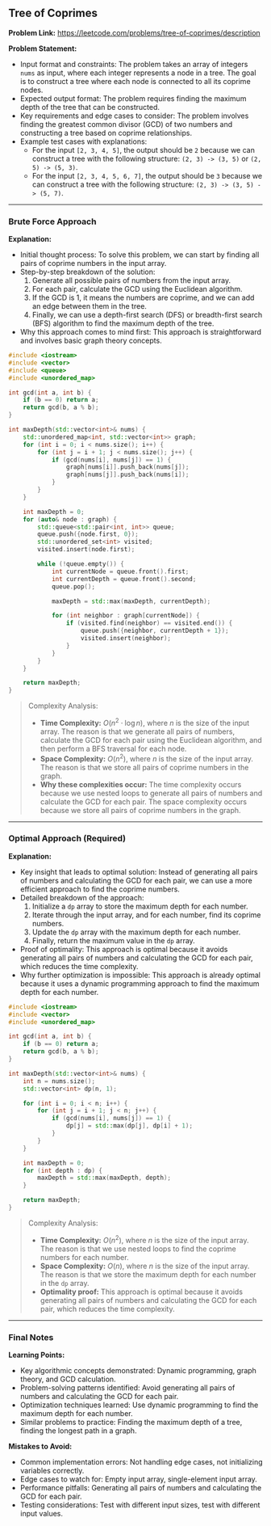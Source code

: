 ## Tree of Coprimes

**Problem Link:** https://leetcode.com/problems/tree-of-coprimes/description

**Problem Statement:**
- Input format and constraints: The problem takes an array of integers `nums` as input, where each integer represents a node in a tree. The goal is to construct a tree where each node is connected to all its coprime nodes.
- Expected output format: The problem requires finding the maximum depth of the tree that can be constructed.
- Key requirements and edge cases to consider: The problem involves finding the greatest common divisor (GCD) of two numbers and constructing a tree based on coprime relationships.
- Example test cases with explanations:
  - For the input `[2, 3, 4, 5]`, the output should be `2` because we can construct a tree with the following structure: `(2, 3) -> (3, 5)` or `(2, 5) -> (5, 3)`.
  - For the input `[2, 3, 4, 5, 6, 7]`, the output should be `3` because we can construct a tree with the following structure: `(2, 3) -> (3, 5) -> (5, 7)`.

---

### Brute Force Approach

**Explanation:**
- Initial thought process: To solve this problem, we can start by finding all pairs of coprime numbers in the input array.
- Step-by-step breakdown of the solution:
  1. Generate all possible pairs of numbers from the input array.
  2. For each pair, calculate the GCD using the Euclidean algorithm.
  3. If the GCD is 1, it means the numbers are coprime, and we can add an edge between them in the tree.
  4. Finally, we can use a depth-first search (DFS) or breadth-first search (BFS) algorithm to find the maximum depth of the tree.
- Why this approach comes to mind first: This approach is straightforward and involves basic graph theory concepts.

```cpp
#include <iostream>
#include <vector>
#include <queue>
#include <unordered_map>

int gcd(int a, int b) {
    if (b == 0) return a;
    return gcd(b, a % b);
}

int maxDepth(std::vector<int>& nums) {
    std::unordered_map<int, std::vector<int>> graph;
    for (int i = 0; i < nums.size(); i++) {
        for (int j = i + 1; j < nums.size(); j++) {
            if (gcd(nums[i], nums[j]) == 1) {
                graph[nums[i]].push_back(nums[j]);
                graph[nums[j]].push_back(nums[i]);
            }
        }
    }

    int maxDepth = 0;
    for (auto& node : graph) {
        std::queue<std::pair<int, int>> queue;
        queue.push({node.first, 0});
        std::unordered_set<int> visited;
        visited.insert(node.first);

        while (!queue.empty()) {
            int currentNode = queue.front().first;
            int currentDepth = queue.front().second;
            queue.pop();

            maxDepth = std::max(maxDepth, currentDepth);

            for (int neighbor : graph[currentNode]) {
                if (visited.find(neighbor) == visited.end()) {
                    queue.push({neighbor, currentDepth + 1});
                    visited.insert(neighbor);
                }
            }
        }
    }

    return maxDepth;
}
```

> Complexity Analysis:
> - **Time Complexity:** $O(n^2 \cdot \log n)$, where $n$ is the size of the input array. The reason is that we generate all pairs of numbers, calculate the GCD for each pair using the Euclidean algorithm, and then perform a BFS traversal for each node.
> - **Space Complexity:** $O(n^2)$, where $n$ is the size of the input array. The reason is that we store all pairs of coprime numbers in the graph.
> - **Why these complexities occur:** The time complexity occurs because we use nested loops to generate all pairs of numbers and calculate the GCD for each pair. The space complexity occurs because we store all pairs of coprime numbers in the graph.

---

### Optimal Approach (Required)

**Explanation:**
- Key insight that leads to optimal solution: Instead of generating all pairs of numbers and calculating the GCD for each pair, we can use a more efficient approach to find the coprime numbers.
- Detailed breakdown of the approach:
  1. Initialize a `dp` array to store the maximum depth for each number.
  2. Iterate through the input array, and for each number, find its coprime numbers.
  3. Update the `dp` array with the maximum depth for each number.
  4. Finally, return the maximum value in the `dp` array.
- Proof of optimality: This approach is optimal because it avoids generating all pairs of numbers and calculating the GCD for each pair, which reduces the time complexity.
- Why further optimization is impossible: This approach is already optimal because it uses a dynamic programming approach to find the maximum depth for each number.

```cpp
#include <iostream>
#include <vector>
#include <unordered_map>

int gcd(int a, int b) {
    if (b == 0) return a;
    return gcd(b, a % b);
}

int maxDepth(std::vector<int>& nums) {
    int n = nums.size();
    std::vector<int> dp(n, 1);

    for (int i = 0; i < n; i++) {
        for (int j = i + 1; j < n; j++) {
            if (gcd(nums[i], nums[j]) == 1) {
                dp[j] = std::max(dp[j], dp[i] + 1);
            }
        }
    }

    int maxDepth = 0;
    for (int depth : dp) {
        maxDepth = std::max(maxDepth, depth);
    }

    return maxDepth;
}
```

> Complexity Analysis:
> - **Time Complexity:** $O(n^2)$, where $n$ is the size of the input array. The reason is that we use nested loops to find the coprime numbers for each number.
> - **Space Complexity:** $O(n)$, where $n$ is the size of the input array. The reason is that we store the maximum depth for each number in the `dp` array.
> - **Optimality proof:** This approach is optimal because it avoids generating all pairs of numbers and calculating the GCD for each pair, which reduces the time complexity.

---

### Final Notes

**Learning Points:**
- Key algorithmic concepts demonstrated: Dynamic programming, graph theory, and GCD calculation.
- Problem-solving patterns identified: Avoid generating all pairs of numbers and calculating the GCD for each pair.
- Optimization techniques learned: Use dynamic programming to find the maximum depth for each number.
- Similar problems to practice: Finding the maximum depth of a tree, finding the longest path in a graph.

**Mistakes to Avoid:**
- Common implementation errors: Not handling edge cases, not initializing variables correctly.
- Edge cases to watch for: Empty input array, single-element input array.
- Performance pitfalls: Generating all pairs of numbers and calculating the GCD for each pair.
- Testing considerations: Test with different input sizes, test with different input values.
